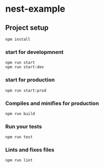 # nest-example

## Project setup
```
npm install
```

### start for developmnent
```
npm run start
npm run start:dev
```

### start for production
```
npm run start:prod
```

### Compiles and minifies for production
```
npm run build
```

### Run your tests
```
npm run test
```

### Lints and fixes files
```
npm run lint
```